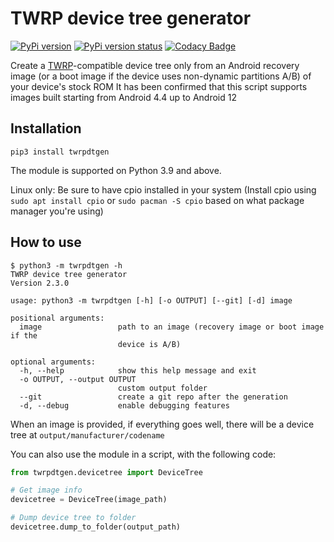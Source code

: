 # TWRP device tree generator

[![PyPi version](https://img.shields.io/pypi/v/twrpdtgen)](https://pypi.org/project/twrpdtgen/)
[![PyPi version status](https://img.shields.io/pypi/status/twrpdtgen)](https://pypi.org/project/twrpdtgen/)
[![Codacy Badge](https://app.codacy.com/project/badge/Grade/ae7d7a75522b4d079c497ff6d9e052d1)](https://www.codacy.com/gh/twrpdtgen/twrpdtgen/dashboard?utm_source=github.com&amp;utm_medium=referral&amp;utm_content=twrpdtgen/twrpdtgen&amp;utm_campaign=Badge_Grade)

Create a [TWRP](https://twrp.me/)-compatible device tree only from an Android recovery image (or a boot image if the device uses non-dynamic partitions A/B) of your device's stock ROM
It has been confirmed that this script supports images built starting from Android 4.4 up to Android 12

## Installation

```
pip3 install twrpdtgen
```
The module is supported on Python 3.9 and above.

Linux only: Be sure to have cpio installed in your system (Install cpio using `sudo apt install cpio` or `sudo pacman -S cpio` based on what package manager you're using)

## How to use

```
$ python3 -m twrpdtgen -h
TWRP device tree generator
Version 2.3.0

usage: python3 -m twrpdtgen [-h] [-o OUTPUT] [--git] [-d] image

positional arguments:
  image                 path to an image (recovery image or boot image if the
                        device is A/B)

optional arguments:
  -h, --help            show this help message and exit
  -o OUTPUT, --output OUTPUT
                        custom output folder
  --git                 create a git repo after the generation
  -d, --debug           enable debugging features
```

When an image is provided, if everything goes well, there will be a device tree at `output/manufacturer/codename`

You can also use the module in a script, with the following code:

```python
from twrpdtgen.devicetree import DeviceTree

# Get image info
devicetree = DeviceTree(image_path)

# Dump device tree to folder
devicetree.dump_to_folder(output_path)
```

